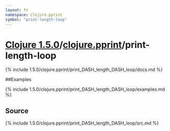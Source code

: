 ```yaml
---
layout: fn
namespace: clojure.pprint
symbol: "print-length-loop"
---
```


# [Clojure 1.5.0](../../)/[clojure.pprint](../)/print-length-loop

{% include 1.5.0/clojure.pprint/print_DASH_length_DASH_loop/docs.md %}

##Examples

{% include 1.5.0/clojure.pprint/print_DASH_length_DASH_loop/examples.md %}
## Source
{% include 1.5.0/clojure.pprint/print_DASH_length_DASH_loop/src.md %}

